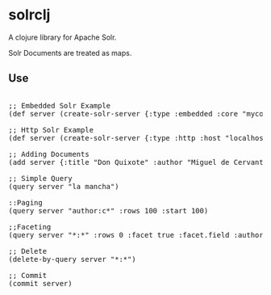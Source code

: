 # solrclj

A clojure library for Apache Solr.

Solr Documents are treated as maps. 

Use
----------

<pre>

;; Embedded Solr Example
(def server (create-solr-server {:type :embedded :core "mycore" :dir "/home-path"}))

;; Http Solr Example
(def server (create-solr-server {:type :http :host "localhost"}))

;; Adding Documents
(add server {:title "Don Quixote" :author "Miguel de Cervantes" :summary "..." })

;; Simple Query
(query server "la mancha")

::Paging
(query server "author:c*" :rows 100 :start 100)

;;Faceting
(query server "*:*" :rows 0 :facet true :facet.field :author)

;; Delete
(delete-by-query server "*:*")

;; Commit 
(commit server)

</pre>
